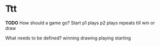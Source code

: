 # Ttt


**TODO**
How should a game go?
    Start
    p1 plays
    p2 plays
    repeats till win or draw

What needs to be defined?
winning
drawing
playing
starting

